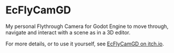 # EcFlyCamGD
My personal Flythrough Camera for Godot Engine to move through, navigate and interact with a scene as in a 3D editor. 

For more details, or to use it yourself, see [EcFlyCamGD on itch.io](https://ecsolticia.itch.io/ecflycamgd).
